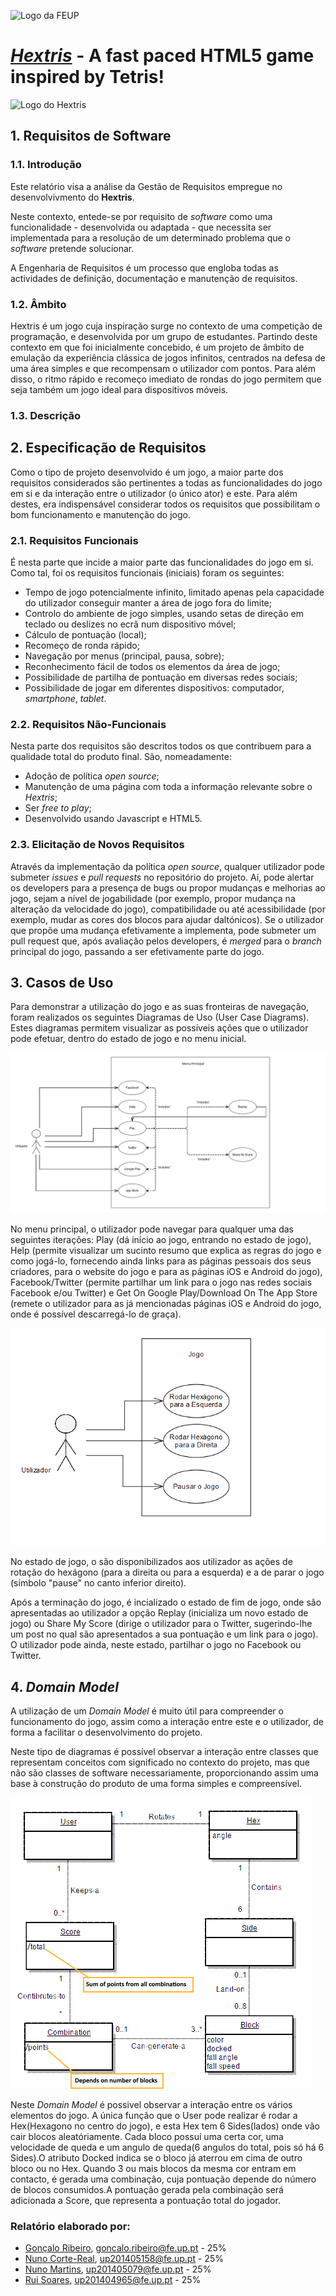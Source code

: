 ![Logo da FEUP](http://www.junifeup.pt/wp-content/uploads/2016/01/feup.png)

# [_Hextris_](https://github.com/Hextris/hextris) - A fast paced HTML5 game inspired by Tetris!

![Logo do Hextris](https://raw.githubusercontent.com/Spininador/hextris/esof_hextris/favicon.ico)

## 1. Requisitos de Software

### 1.1. Introdução <!-- 1 valor -->
Este relatório visa a análise da Gestão de Requisitos empregue no desenvolvivmento do **Hextris**.

Neste contexto, entede-se por requisito de *software* como uma funcionalidade - desenvolvida ou adaptada - que necessita ser implementada para a resolução de um determinado problema que o *software* pretende solucionar.

A Engenharia de Requisitos é um processo que engloba todas as actividades de definição, documentação e manutenção de requisitos.
<!--Este processo é composto por quatro actividades:
* Identificação de Requisitos
* Análise de Requisitos
* Especificação de Requisitos
* Validação de requisitos
Este processo deve ser precedido de um estudos de viabilidade que, a partir das restrições do projecto, determinam se o mesmo é viável e se deve seguir para a identificação de requisitos. No *waterfall model*, a engenharia de requisitos é feita na primeira fase do processo de desenvolvimento. Outros métodos de desenvolvimento de software como o XP e Scrum assumem que a engenharia de requisitos continua ao longo do ciclo de vida do sofware.
-->

### 1.2. Âmbito <!-- 1 valor -->
Hextris é um jogo cuja inspiração surge no contexto de uma competição de programação, e desenvolvida por um grupo de estudantes. Partindo deste contexto em que foi inicialmente concebido, é um projeto de âmbito de emulação da experiência clássica de jogos infinitos, centrados na defesa de uma área simples e que recompensam o utilizador com pontos. Para além disso, o ritmo rápido e recomeço imediato de rondas do jogo permitem que seja também um jogo ideal para dispositivos móveis.
<!--
SuperTux's development purpose is to make a free game, available for anyone to play or even contribute towards. SuperTux is designed for players to be able to enjoy a "Super Mario styled" game with a new environment, where the graphics and gameplay are a refreshing reboot from the original Mario games. The objective was to accomplish this, all while having a humorous side to it, by using the Linux mascot and the universe it alludes to. Another important point of this game is that it's purpose is not only to be fun, but also to be extensive, as in not having a defined end. To serve this purpose, not only are we going to implement the story levels, but also extra levels and addons (using a map editor), made by the community, levels/addons which we plan to be downloadable in game.
-->

### 1.3. Descrição <!-- 1 valor -->

## 2. Especificação de Requisitos <!-- 5 valores -->
Como o tipo de projeto desenvolvido é um jogo, a maior parte dos requisitos considerados são pertinentes a todas as funcionalidades do jogo em si e da interação entre o utilizador (o único ator) e este. Para além destes, era indispensável considerar todos os requisitos que possibilitam o bom funcionamento e manutenção do jogo.

### 2.1. Requisitos Funcionais
É nesta parte que incide a maior parte das funcionalidades do jogo em si. Como tal, foi os requisitos funcionais (iniciais) foram os seguintes:
* Tempo de jogo potencialmente infinito, limitado apenas pela capacidade do utilizador conseguir manter a área de jogo fora do limite;
* Controlo do ambiente de jogo simples, usando setas de direção em teclado ou deslizes no ecrã num dispositivo móvel;
* Cálculo de pontuação (local);
* Recomeço de ronda rápido;
* Navegação por menus (principal, pausa, sobre);
* Reconhecimento fácil de todos os elementos da área de jogo;
* Possibilidade de partilha de pontuação em diversas redes sociais;
* Possibilidade de jogar em diferentes dispositivos: computador, _smartphone_, _tablet_.

### 2.2. Requisitos Não-Funcionais
Nesta parte dos requisitos são descritos todos os que contribuem para a qualidade total do produto final. São, nomeadamente:
* Adoção de política _open source_;
* Manutenção de uma página com toda a informação relevante sobre o _Hextris_;
* Ser _free to play_;
* Desenvolvido usando Javascript e HTML5.

### 2.3. Elicitação de Novos Requisitos
Através da implementação da política _open source_, qualquer utilizador pode submeter _issues_ e _pull requests_ no repositório do projeto. Aí, pode alertar os developers para a presença de bugs ou propor mudanças e melhorias ao jogo, sejam a nível de jogabilidade (por exemplo, propor mudança na alteração da velocidade do jogo), compatibilidade ou até acessibilidade (por exemplo, mudar as cores dos blocos para ajudar daltónicos).
Se o utilizador que propõe uma mudança efetivamente a implementa, pode submeter um pull request que, após avaliação pelos developers, é _merged_ para o _branch_ principal do jogo, passando a ser efetivamente parte do jogo.

## 3. Casos de Uso <!-- 6 valores -->
Para demonstrar a utilização do jogo e as suas fronteiras de navegação, foram realizados os seguintes Diagramas de Uso (User Case Diagrams). Estes diagramas permitem visualizar as possíveis ações que o utilizador pode efetuar, dentro do estado de jogo e no menu inicial.

![Diagrama de Uso do Menu Principal](https://raw.githubusercontent.com/Spininador/hextris/esof_hextris/ESOF-docs/resources/usercasemainmenu.PNG)

No menu principal, o utilizador pode navegar para qualquer uma das seguintes iterações: Play (dá início ao jogo, entrando no estado de jogo), Help (permite visualizar um sucinto resumo que explica as regras do jogo e como jogá-lo, fornecendo ainda links para as páginas pessoais dos seus criadores, para o website do jogo e para as páginas iOS e Android do jogo), Facebook/Twitter (permite partilhar um link para o jogo nas redes sociais Facebook e/ou Twitter) e Get On Google Play/Download On The App Store (remete o utilizador para as já mencionadas páginas iOS e Android do jogo, onde é possível descarregá-lo de graça).

![Diagrama de Uso do Estado de Jogo](https://raw.githubusercontent.com/Spininador/hextris/esof_hextris/ESOF-docs/resources/usercasediagramgame.PNG)

No estado de jogo, o são disponibilizados aos utilizador as ações de rotação do hexágono (para a direita ou para a esquerda) e a de parar o jogo (símbolo "pause" no canto inferior direito).

Após a terminação do jogo, é incializado o estado de fim de jogo, onde  são apresentadas ao utilizador a opção Replay (inicializa um novo estado de jogo) ou Share My Score (dirige o utilizador para o Twitter, sugerindo-lhe um post no qual são apresentados a sua pontuação e um link para o jogo). O utilizador pode ainda, neste estado, partilhar o jogo no Facebook ou Twitter.

## 4. *Domain Model* <!-- 6 valores -->
A utilização de um *Domain Model* é muito útil para compreender o funcionamento do jogo, assim como a interação entre este e o utilizador, de forma a facilitar o desenvolvimento do projeto.

Neste tipo de diagramas é possível observar a interação entre classes que representam conceitos com significado no contexto do projeto, mas que não são classes de software necessariamente, proporcionando assim uma base à construção do produto de uma forma simples e compreensível.

![Domain Model do jogo](https://raw.githubusercontent.com/Spininador/hextris/esof_hextris/ESOF-docs/resources/domain-model-game.PNG)

Neste *Domain Model* é possivel observar a interação entre os vários elementos do jogo.
A única função que o User pode realizar é rodar a Hex(Hexagono no centro do jogo), e esta Hex tem 6 Sides(lados) onde vão cair blocos aleatóriamente.
Cada bloco possuí uma certa cor, uma velocidade de queda e um angulo de queda(6 angulos do total, pois só há 6 Sides).O atributo Docked indica se o bloco já aterrou em cima de outro bloco ou no Hex.
Quando 3 ou mais blocos da mesma cor entram em contacto, é gerada uma combinação, cuja pontuação depende do número de blocos consumidos.A pontuação gerada pela combinação será adicionada a Score, que representa a pontuação total do jogador.


### Relatório elaborado por:
* [Gonçalo Ribeiro](https://github.com/gribeirofeup),  goncalo.ribeiro@fe.up.pt - 25%
* [Nuno Corte-Real](https://github.com/nunocr), 	up201405158@fe.up.pt - 25%
* [Nuno Martins](https://github.com/Spininador), 	up201405079@fe.up.pt - 25%
* [Rui Soares](https://github.com/RuiCS),		up201404965@fe.up.pt - 25%
